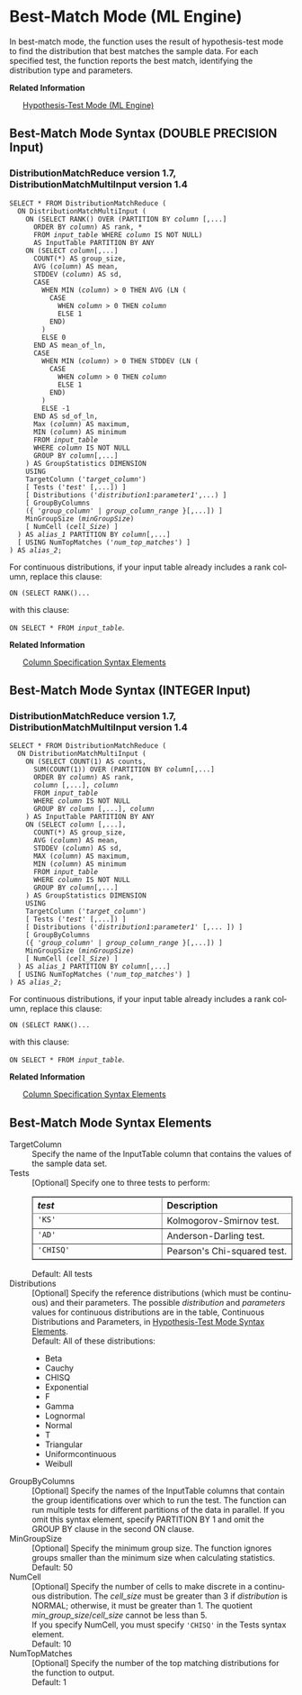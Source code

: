 <html><head></head><body><div class="nested0" aria-labelledby="ariaid-title1" topicindex="1" topicid="bgd1507744754025" id="bgd1507744754025"><h1 class="title topictitle1" id="ariaid-title1">Best-Match Mode (ML Engine)</h1><div class="body conbody">
<p class="p">In best-match mode, the function uses the result of hypothesis-test mode to find the distribution that best matches the sample data. For each specified test, the function reports the best match, identifying the distribution type and parameters.</p></div><div class="related-links"><div class="linklistheader"><p></p><b>Related Information</b></div>
<ul class="linklist linklist relinfo"><div class="linklistmember"><a href="rov1558120764457.md#vya1507673875298">Hypothesis-Test Mode (ML Engine)</a></div></ul></div><div class="topic reference nested1" aria-labelledby="ariaid-title2" topicindex="2" topicid="zup1507745372496" xml:lang="en-us" lang="en-us" id="zup1507745372496">
<h2 class="title topictitle2" id="ariaid-title2">Best-Match Mode Syntax (DOUBLE PRECISION Input)</h2><div class="body refbody"><div class="section" id="zup1507745372496__section_N1000E_N1000C_N10001">
<h3 class="title sectiontitle">DistributionMatchReduce version <span>1.7</span>, DistributionMatchMultiInput version 1.4</h3><pre class="pre codeblock" xml:space="preserve"><code>SELECT * FROM DistributionMatchReduce (
  ON DistributionMatchMultiInput (
    ON (SELECT RANK() OVER (PARTITION BY <var class="keyword varname">column</var> [,...]
      ORDER BY <var class="keyword varname">column</var>) AS rank, *
      FROM <var class="keyword varname">input_table</var> WHERE <var class="keyword varname">column</var> IS NOT NULL)
      AS InputTable PARTITION BY ANY
    ON (SELECT <var class="keyword varname">column</var>[,...]
      COUNT(*) AS group_size,
      AVG (<var class="keyword varname">column</var>) AS mean,
      STDDEV (<var class="keyword varname">column</var>) AS sd,
      CASE
        WHEN MIN (<var class="keyword varname">column</var>) > 0 THEN AVG (LN (
          CASE
            WHEN <var class="keyword varname">column</var> > 0 THEN <var class="keyword varname">column</var> 
            ELSE 1
          END)
        )
        ELSE 0
      END AS mean_of_ln,
      CASE
        WHEN MIN (<var class="keyword varname">column</var>) > 0 THEN STDDEV (LN (
          CASE
            WHEN <var class="keyword varname">column</var> > 0 THEN <var class="keyword varname">column</var> 
            ELSE 1
          END)
        )
        ELSE -1
      END AS sd_of_ln,
      Max (<var class="keyword varname">column</var>) AS maximum,
      MIN (<var class="keyword varname">column</var>) AS minimum
      FROM <var class="keyword varname">input_table</var> 
      WHERE <var class="keyword varname">column</var> IS NOT NULL
      GROUP BY <var class="keyword varname">column</var>[,...]
    ) AS GroupStatistics DIMENSION
    USING
    TargetColumn ('<var class="keyword varname">target_column</var>')
    [ Tests ('<var class="keyword varname">test</var>' [,...]) ]
    [ Distributions ('<var class="keyword varname">distribution1</var>:<var class="keyword varname">parameter1</var>',...) ]
    [ GroupByColumns
    ({ '<var class="keyword varname">group_column</var>' | <var class="keyword varname">group_column_range</var> }[,...]) ]
    MinGroupSize (<var class="keyword varname">minGroupSize</var>)
    [ NumCell (<var class="keyword varname">cell_Size</var>) ]
  ) AS <var class="keyword varname">alias_1</var> PARTITION BY <var class="keyword varname">column</var>[,...]   
  [ USING NumTopMatches ('<var class="keyword varname">num_top_matches</var>') ]
) AS <var class="keyword varname">alias_2</var>;</code></pre>
<p class="p">For continuous distributions, if your input table already includes a rank column, replace this clause:</p>
<p class="p"><code class="ph codeph">ON (SELECT RANK()...</code></p>
<p class="p">with this clause:</p>
<p class="p"><code class="ph codeph">ON SELECT * FROM <var class="keyword varname">input_table</var></code>.</p></div></div><div class="related-links"><div class="linklistheader"><p></p><b>Related Information</b></div>
<ul class="linklist linklist relinfo"><div class="linklistmember"><a href="ndv1557782188375.md">Column Specification Syntax Elements</a></div></ul></div></div><div class="topic reference nested1" aria-labelledby="ariaid-title3" topicindex="3" topicid="idv1507745677833" xml:lang="en-us" lang="en-us" id="idv1507745677833">
<h2 class="title topictitle2" id="ariaid-title3">Best-Match Mode Syntax (INTEGER Input)</h2><div class="body refbody"><div class="section" id="idv1507745677833__section_N1000E_N1000C_N10001">
<h3 class="title sectiontitle">DistributionMatchReduce version <span>1.7</span>, DistributionMatchMultiInput version 1.4</h3><pre class="pre codeblock" xml:space="preserve"><code>SELECT * FROM DistributionMatchReduce (
  ON DistributionMatchMultiInput (
    ON (SELECT COUNT(1) AS counts,
      SUM(COUNT(1)) OVER (PARTITION BY <var class="keyword varname">column</var>[,...]
      ORDER BY <var class="keyword varname">column</var>) AS rank,
      <var class="keyword varname">column</var> [,...], <var class="keyword varname">column</var> 
      FROM <var class="keyword varname">input_table</var> 
      WHERE <var class="keyword varname">column</var> IS NOT NULL
      GROUP BY <var class="keyword varname">column</var> [,...], <var class="keyword varname">column</var> 
    ) AS InputTable PARTITION BY ANY
    ON (SELECT <var class="keyword varname">column</var> [,...],
      COUNT(*) AS group_size,
      AVG (<var class="keyword varname">column</var>) AS mean,
      STDDEV (<var class="keyword varname">column</var>) AS sd,
      MAX (<var class="keyword varname">column</var>) AS maximum,
      MIN (<var class="keyword varname">column</var>) AS minimum
      FROM <var class="keyword varname">input_table</var> 
      WHERE <var class="keyword varname">column</var> IS NOT NULL
      GROUP BY <var class="keyword varname">column</var>[,...]
    ) AS GroupStatistics DIMENSION
    USING
    TargetColumn ('<var class="keyword varname">target_column</var>')
    [ Tests ('<var class="keyword varname">test</var>' [,...]) ]
    [ Distributions ('<var class="keyword varname">distribution1</var>:<var class="keyword varname">parameter1</var>' [,... ]) ]
    [ GroupByColumns
    ({ '<var class="keyword varname">group_column</var>' | <var class="keyword varname">group_column_range</var> }[,...]) ]
    MinGroupSize (<var class="keyword varname">minGroupSize</var>)
    [ NumCell (<var class="keyword varname">cell_Size</var>) ]
  ) AS <var class="keyword varname">alias_1</var> PARTITION BY <var class="keyword varname">column</var>[,...]
  [ USING NumTopMatches ('<var class="keyword varname">num_top_matches</var>') ]
) AS <var class="keyword varname">alias_2</var>;</code></pre>
<p class="p">For continuous distributions, if your input table already includes a rank column, replace this clause:</p>
<p class="p"><code class="ph codeph">ON (SELECT RANK()...</code></p>
<p class="p">with this clause:</p>
<p class="p"><code class="ph codeph">ON SELECT * FROM <var class="keyword varname">input_table</var></code>.</p></div></div><div class="related-links"><div class="linklistheader"><p></p><b>Related Information</b></div>
<ul class="linklist linklist relinfo"><div class="linklistmember"><a href="ndv1557782188375.md">Column Specification Syntax Elements</a></div></ul></div></div><div class="topic reference nested1" aria-labelledby="ariaid-title4" topicindex="4" topicid="cbp1507745873055" xml:lang="en-us" lang="en-us" id="cbp1507745873055">
<h2 class="title topictitle2" id="ariaid-title4">Best-Match Mode Syntax Elements</h2><div class="body refbody"><div class="section" id="cbp1507745873055__section_N10011_N1000E_N10001"><dl class="dl parml"><dt class="dt pt dlterm">TargetColumn</dt><dd class="dd pd">Specify the name of the InputTable column that contains the values of the sample data set.</dd><dt class="dt pt dlterm">Tests</dt><dd class="dd pd">[Optional] Specify one to three tests to perform:
<div class="tablenoborder"><table cellpadding="4" cellspacing="0" summary="" id="cbp1507745873055__table_dtn_bpy_fdb" class="table" frame="border" border="1" rules="all"><div class="caption"></div><colgroup span="1"><col style="width:50%" span="1"></col><col style="width:50%" span="1"></col></colgroup><thead class="thead" style="text-align:left;"><tr class="row"><th class="entry cellrowborder" style="vertical-align:top;" id="d12601e385" rowspan="1" colspan="1"><var class="keyword varname">test</var></th><th class="entry cellrowborder" style="vertical-align:top;" id="d12601e388" rowspan="1" colspan="1">Description</th></tr></thead><tbody class="tbody"><tr class="row"><td class="entry cellrowborder" style="vertical-align:top;" headers="d12601e385" rowspan="1" colspan="1"><code class="ph codeph">'KS'</code></td><td class="entry cellrowborder" style="vertical-align:top;" headers="d12601e388" rowspan="1" colspan="1">Kolmogorov-Smirnov test.</td></tr><tr class="row"><td class="entry cellrowborder" style="vertical-align:top;" headers="d12601e385" rowspan="1" colspan="1"><code class="ph codeph">'AD'</code></td><td class="entry cellrowborder" style="vertical-align:top;" headers="d12601e388" rowspan="1" colspan="1">Anderson-Darling test.</td></tr><tr class="row"><td class="entry cellrowborder" style="vertical-align:top;" headers="d12601e385" rowspan="1" colspan="1"><code class="ph codeph">'CHISQ'</code></td><td class="entry cellrowborder" style="vertical-align:top;" headers="d12601e388" rowspan="1" colspan="1">Pearson's Chi-squared test.</td></tr></tbody></table></div></dd><dd class="dd pd ddexpand">Default: All tests</dd><dt class="dt pt dlterm">Distributions</dt><dd class="dd pd">[Optional] Specify the reference distributions (which must be continuous) and their parameters. The possible <var class="keyword varname">distribution</var> and <var class="keyword varname">parameters</var> values for continuous distributions are in the table, <span>Continuous Distributions and Parameters</span>, in <a href="rov1558120764457.md#wwg1507678428399">Hypothesis-Test Mode Syntax Elements</a>.</dd><dd class="dd pd ddexpand">Default: All of these distributions:
<ul class="ul" id="cbp1507745873055__ul_r4k_zlx_kx">
<li class="li">Beta</li>
<li class="li">Cauchy</li>
<li class="li">CHISQ</li>
<li class="li">Exponential</li>
<li class="li">F</li>
<li class="li">Gamma</li>
<li class="li">Lognormal</li>
<li class="li">Normal</li>
<li class="li">T</li>
<li class="li">Triangular</li>
<li class="li">Uniformcontinuous</li>
<li class="li">Weibull</li></ul></dd><dt class="dt pt dlterm">GroupByColumns</dt><dd class="dd pd">[Optional] Specify the names of the InputTable columns that contain the group identifications over which to run the test. The function can run multiple tests for different partitions of the data in parallel. If you omit this syntax element, specify PARTITION BY 1 and omit the GROUP BY clause in the second ON clause.</dd><dt class="dt pt dlterm">MinGroupSize</dt><dd class="dd pd">[Optional] Specify the minimum group size. The function ignores groups smaller than the minimum size when calculating statistics.</dd><dd class="dd pd ddexpand">Default: 50</dd><dt class="dt pt dlterm">NumCell</dt><dd class="dd pd">[Optional] Specify the number of cells to make discrete in a continuous distribution. The <var class="keyword varname">cell_size</var> must be greater than 3 if <var class="keyword varname">distribution</var> is NORMAL; otherwise, it must be greater than 1. The quotient <var class="keyword varname">min_group_size</var>/<var class="keyword varname">cell_size</var> cannot be less than 5.</dd><dd class="dd pd ddexpand">If you specify NumCell, you must specify <code class="ph codeph">'CHISQ'</code> in the Tests syntax element.</dd><dd class="dd pd ddexpand">Default: 10</dd><dt class="dt pt dlterm">NumTopMatches</dt><dd class="dd pd">[Optional] Specify the number of the top matching distributions for the function to output.</dd><dd class="dd pd ddexpand">Default: 1</dd></dl></div></div></div></div></body></html>
